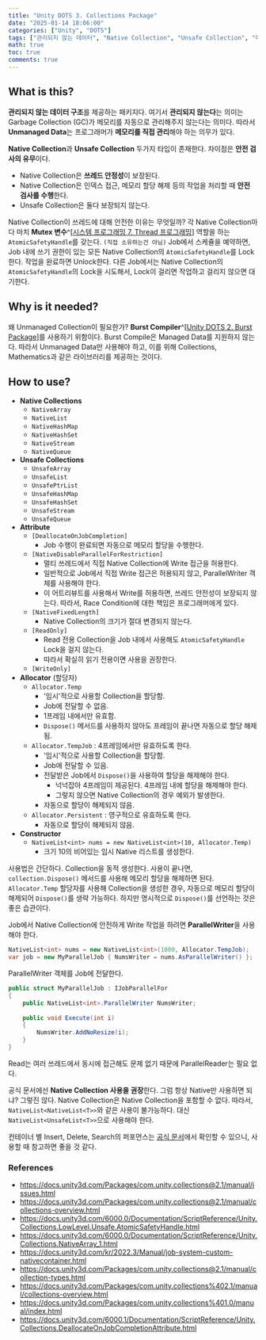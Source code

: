 ```yaml
---
title: "Unity DOTS 3. Collections Package"
date: "2025-01-14 18:06:00"
categories: ["Unity", "DOTS"]
tags: ["관리되지 않는 데이터", "Native Collection", "Unsafe Collection", "메모리 관리", "Burst Compiler", "쓰레드 안전성", "AtomicSafetyHandle", "Allocator"]
math: true
toc: true
comments: true
---
```


## What is this?

**관리되지 않는 데이터 구조**를 제공하는 패키지다. 여기서 **관리되지 않는다**는 의미는 Garbage Collection (GC)가 메모리를 자동으로 관리해주지 않는다는 의미다. 따라서 **Unmanaged Data**는 프로그래머가 **메모리를 직접 관리**해야 하는 의무가 있다.

**Native Collection**과 **Unsafe Collection** 두가지 타입이 존재한다. 차이점은 **안전 검사의 유무**이다.

- Native Collection은 **쓰레드 안정성**이 보장된다.
- Native Collection은 인덱스 접근, 메모리 할당 해제 등의 작업을 처리할 때 **안전 검사를 수행**한다.
- Unsafe Collection은 둘다 보장되지 않는다.

Native Collection이 쓰레드에 대해 안전한 이유는 무엇일까? 각 Native Collection마다 마치 **Mutex 변수**^[[시스템 프로그래밍 7. Thread 프로그래밍](https://qlsjtmek2.github.io/posts/%EC%8B%9C%EC%8A%A4%ED%85%9C-%ED%94%84%EB%A1%9C%EA%B7%B8%EB%9E%98%EB%B0%8D-7-Thread-%ED%94%84%EB%A1%9C%EA%B7%B8%EB%9E%98%EB%B0%8D/)] 역할을 하는 `AtomicSafetyHandle`를 갖는다. `(직접 소유하는건 아님)` Job에서 스케쥴을 예약하면, Job 내에 쓰기 권한이 있는 모든 Native Collection의 `AtomicSafetyHandle`를 Lock한다. 작업을 완료하면 Unlock한다. 다른 Job에서는 Native Collection의 `AtomicSafetyHandle`의 Lock을 시도해서, Lock이 걸리면 작업하고 걸리지 않으면 대기한다.

## Why is it needed?

왜 Unmanaged Collection이 필요한가? **Burst Compiler**^[[Unity DOTS 2. Burst Package](https://qlsjtmek2.github.io/posts/Unity-DOTS-2-Burst-Package/)]를 사용하기 위함이다. Burst Compile은 Managed Data를 지원하지 않는다. 따라서 Unmanaged Data만 사용해야 하고, 이를 위해 Collections, Mathematics과 같은 라이브러리를 제공하는 것이다.

## How to use?

- **Native Collections**
	- `NativeArray`
	- `NativeList`
	- `NativeHashMap`
	- `NativeHashSet`
	- `NativeStream`
	- `NativeQueue`
- **Unsafe Collections**
	- `UnsafeArray`
	- `UnsafeList`
	- `UnsafePtrList`
	- `UnsafeHashMap`
	- `UnsafeHashSet`
	- `UnsafeStream`
	- `UnsafeQueue`
- **Attribute**
	- `[DeallocateOnJobCompletion]`
		- Job 수행이 완료되면 자동으로 메모리 할당을 수행한다.
	- `[NativeDisableParallelForRestriction]`
		- 멀티 쓰레드에서 직접 Native Collection에 Write 접근을 허용한다.
		- 일반적으로 Job에서 직접 Write 접근은 허용되지 않고, ParallelWriter 객체를 사용해야 한다.
		- 이 어트리뷰트를 사용해서 Write를 허용하면, 쓰레드 안전성이 보장되지 않는다. 따라서, Race Condition에 대한 책임은 프로그래머에게 있다.
	- `[NativeFixedLength]`
		- Native Collection의 크기가 절대 변경되지 않는다.
	- `[ReadOnly]`
		- Read 전용 Collection을 Job 내에서 사용해도 `AtomicSafetyHandle` Lock을 걸지 않는다.
		- 따라서 확실히 읽기 전용이면 사용을 권장한다.
	- `[WriteOnly]`
- **Allocator** (할당자)
	- `Allocator.Temp`
		- '임시'적으로 사용할 Collection을 할당함.
		- Job에 전달할 수 없음.
		- 1프레임 내에서만 유효함.
		- `Dispose()` 메서드를 사용하지 않아도 프레임이 끝나면 자동으로 할당 해제됨.
	- `Allocator.TempJob` : 4프레임에서만 유효하도록 한다.
		- '임시'적으로 사용할 Collection을 할당함.
		- Job에 전달할 수 있음.
		- 전달받은 Job에서 `Dispose()`을 사용하여 할당을 해제해야 한다.
			- 넉넉잡아 4프레임이 제공된다. 4프레임 내에 할당을 해제해야 한다.
			- 그렇지 않으면 Native Collection의 경우 예외가 발생한다.
		- 자동으로 할당이 해제되지 않음.
	- `Allocator.Persistent` : 영구적으로 유효하도록 한다.
		- 자동으로 할당이 해제되지 않음.
- **Constructor**
	- `NativeList<int> nums = new NativeList<int>(10, Allocator.Temp)`
		- 크기 10의 비어있는 임시 Native 리스트를 생성한다.

사용법은 간단하다. Collection을 동적 생성한다. 사용이 끝나면, `collection.Dispose()` 메서드를 사용해 메모리 할당을 해제하면 된다. `Allocator.Temp` 할당자를 사용해 Collection을 생성한 경우, 자동으로 메모리 할당이 해제되어 `Dispose()`를 생략 가능하다. 하지만 명시적으로 `Dispose()`를 선언하는 것은 좋은 습관이다.

Job에서 Native Collection에 안전하게 Write 작업을 하려면 **ParallelWriter**을 사용해야 한다.

```c#
NativeList<int> nums = new NativeList<int>(1000, Allocator.TempJob);
var job = new MyParallelJob { NumsWriter = nums.AsParallelWriter() };
```

ParallelWriter 객체를 Job에 전달한다.

```c#
public struct MyParallelJob : IJobParallelFor 
{
    public NativeList<int>.ParallelWriter NumsWriter;
    
    public void Execute(int i)
    {
        NumsWriter.AddNoResize(i); 
    } 
}
```

Read는 여러 쓰레드에서 동시에 접근해도 문제 없기 때문에 ParallelReader는 필요 없다.

공식 문서에선 **Native Collection 사용을 권장**한다. 그럼 항상 Native만 사용하면 되냐? 그렇진 않다. Native Collection은 Native Collection을 포함할 수 없다. 따라서, `NativeList<NativeList<T>>`와 같은 사용이 불가능하다. 대신 `NativeList<UnsafeList<T>>`으로 사용해야 한다. 

컨테이너 별 Insert, Delete, Search의 퍼포먼스는 [공식 문서](https://docs.unity3d.com/Packages/com.unity.collections@2.1/manual/performance-comparison-containers.html)에서 확인할 수 있으니, 사용할 때 참고하면 좋을 것 같다.

### References

- <https://docs.unity3d.com/Packages/com.unity.collections@2.1/manual/issues.html>
- <https://docs.unity3d.com/Packages/com.unity.collections@2.1/manual/collections-overview.html>
- <https://docs.unity3d.com/6000.0/Documentation/ScriptReference/Unity.Collections.LowLevel.Unsafe.AtomicSafetyHandle.html>
- <https://docs.unity3d.com/6000.0/Documentation/ScriptReference/Unity.Collections.NativeArray_1.html>
- <https://docs.unity3d.com/kr/2022.3/Manual/job-system-custom-nativecontainer.html>
- <https://docs.unity3d.com/Packages/com.unity.collections@2.1/manual/collection-types.html>
- <https://docs.unity3d.com/Packages/com.unity.collections%402.1/manual/collections-overview.html>
- <https://docs.unity3d.com/Packages/com.unity.collections%401.0/manual/index.html>
- <https://docs.unity3d.com/6000.1/Documentation/ScriptReference/Unity.Collections.DeallocateOnJobCompletionAttribute.html>